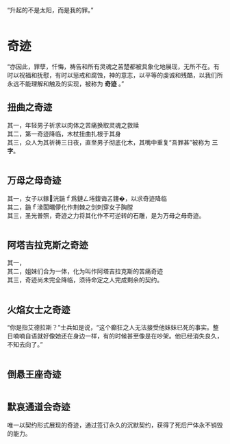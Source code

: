 “升起的不是太阳，而是我的罪。”</br>
```
```
# 奇迹
“亦因此，罪孽，忏悔，祷告和所有灵魂之苦楚都被具象化地展现，无所不在。有时以祝福和抚慰，有时以惩戒和腐蚀，神的意志，以平等的虔诚和残酷，以我们所永远不能理解和触及的实现，被称为 **奇迹** 。”
## 扭曲之奇迹
其一，年轻男子祈求以肉体之苦痛换取灵魂之救赎</br>
其二，第一奇迹降临，木杖扭曲扎根于其身</br>
其三，众人为其祈祷三日夜，直至男子彻底化木，其嘴中重复“吾罪甚”被称为 **三字**。</br>
```
```
## 万母之母奇迹
其一，女子以鎵洸鍦ｆ爲鏈ㄥ埢鍑诲叾鑳�，以求奇迹降临</br>
其二，鍦ｆ湪闆曞儚化作荆棘之剑刺穿女子胸膛</br>
其三，圣光普照，奇迹之力将其化作不可逆转的石雕，是为万母之母奇迹。</br>
```
```
## 阿塔吉拉克斯之奇迹
其一，</br>
其二，姐妹们合为一体，化为叫作阿塔吉拉克斯的苦痛奇迹</br>
其三，奇迹尚未完全降临，须待命定之人完成剩余的契约。</br>
```
```
## 火焰女士之奇迹
“你是指艾德拉斯？”士兵如是说，“这个癫狂之人无法接受他妹妹已死的事实。整日喃喃自语就好像她还在身边一样，有的时候甚至像是在吵架。他已经消失良久，不知去向了。”
```
```
## 倒悬王座奇迹
```
```
## 默哀通道会奇迹
唯一以契约形式展现的奇迹，通过签订永久的沉默契约，获得了死后尸体永不销毁的能力。
```
```
